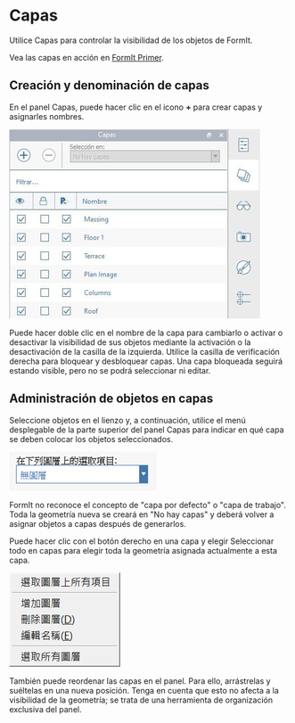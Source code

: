# Capas

Utilice Capas para controlar la visibilidad de los objetos de FormIt.

Vea las capas en acción en [FormIt Primer](../formit-primer/part-i/control-visibility-with-layers.md).

## Creación y denominación de capas

En el panel Capas, puede hacer clic en el icono **+** para crear capas y asignarles nombres.

![](<../.gitbook/assets/layer-locking-image (1).jpg>)

Puede hacer doble clic en el nombre de la capa para cambiarlo o activar o desactivar la visibilidad de sus objetos mediante la activación o la desactivación de la casilla de la izquierda. Utilice la casilla de verificación derecha para bloquear y desbloquear capas. Una capa bloqueada seguirá estando visible, pero no se podrá seleccionar ni editar.

## Administración de objetos en capas

Seleccione objetos en el lienzo y, a continuación, utilice el menú desplegable de la parte superior del panel Capas para indicar en qué capa se deben colocar los objetos seleccionados.

![](../.gitbook/assets/20191216-layers-panel-2.png)

FormIt no reconoce el concepto de "capa por defecto" o "capa de trabajo". Toda la geometría nueva se creará en "No hay capas" y deberá volver a asignar objetos a capas después de generarlos.

Puede hacer clic con el botón derecho en una capa y elegir Seleccionar todo en capas para elegir toda la geometría asignada actualmente a esta capa.

![](../.gitbook/assets/20191216-layers-panel-3.png)

También puede reordenar las capas en el panel. Para ello, arrástrelas y suéltelas en una nueva posición. Tenga en cuenta que esto no afecta a la visibilidad de la geometría; se trata de una herramienta de organización exclusiva del panel.
